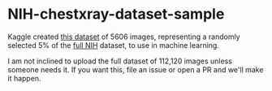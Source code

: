 # NIH-chestxray-dataset-sample

Kaggle created [this dataset](https://www.kaggle.com/nih-chest-xrays/sample/data) of 5606 images, representing a randomly selected 5% of the [full NIH](https://www.kaggle.com/nih-chest-xrays/data) dataset, to use in machine learning.

I am not inclined to upload the full dataset of 112,120 images unless someone needs it. If you want this, file an issue or open a PR and we'll make it happen.
